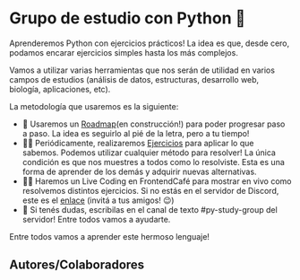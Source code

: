 # Grupo de estudio con Python 🐍
Aprenderemos Python con ejercicios prácticos! La idea es que, desde cero, podamos encarar ejercicios simples hasta los más complejos.

Vamos a utilizar varias herramientas que nos serán de utilidad en varios campos de estudios (análisis de datos, estructuras, desarrollo web, biología, aplicaciones, etc).

La metodología que usaremos es la siguiente:
- 🚴 Usaremos un [Roadmap]()(en construcción!) para poder progresar paso a paso. La idea es seguirlo al pié de la letra, pero a tu tiempo!
- 🤸‍♂️ Periódicamente, realizaremos [Ejercicios](https://github.com/JaviCeRodriguez/py-study-group/blob/main/ejercicios.md) para aplicar lo que sabemos. Podemos utilizar cualquier método para resolver! La única condición es que nos muestres a todos como lo resolviste. Esta es una forma de aprender de los demás y adquirir nuevas alternativas.
- 👩‍💻 Haremos un Live Coding en FrontendCafé para mostrar en vivo como resolvemos distintos ejercicios. Si no estás en el servidor de Discord, este es el <a href="https://discord.gg/frontendcafe" target="_blank">enlace</a> (invitá a tus amigos! 😉)
- 🤔 Si tenés dudas, escribilas en el canal de texto #py-study-group del servidor! Entre todos vamos a ayudarte.

Entre todos vamos a aprender este hermoso lenguaje!

## Autores/Colaboradores
